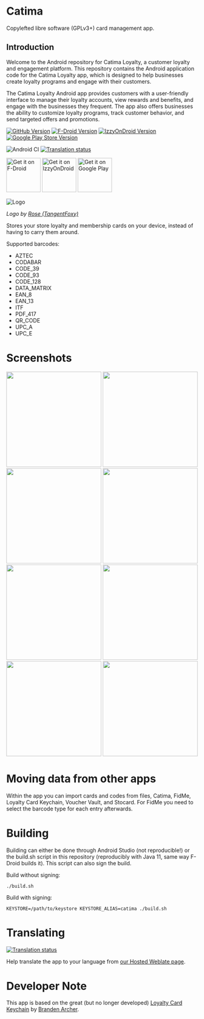 # Catima

Copylefted libre software (GPLv3+) card management app.

## Introduction

Welcome to the Android repository for Catima Loyalty, a customer loyalty and engagement platform. This repository contains the Android application code for the Catima Loyalty app, which is designed to help businesses create loyalty programs and engage with their customers.

The Catima Loyalty Android app provides customers with a user-friendly interface to manage their loyalty accounts, view rewards and benefits, and engage with the businesses they frequent. The app also offers businesses the ability to customize loyalty programs, track customer behavior, and send targeted offers and promotions.

[![GitHub Version](https://img.shields.io/github/v/release/TheLastProject/Catima.svg?logo=github&label=GitHub)](https://github.com/TheLastProject/Catima/releases)
[![F-Droid Version](https://img.shields.io/f-droid/v/me.hackerchick.catima.svg?logo=f-droid&label=F-Droid)](https://f-droid.org/packages/me.hackerchick.catima/)
[![IzzyOnDroid Version](https://img.shields.io/endpoint?url=https://apt.izzysoft.de/fdroid/api/v1/shield/me.hackerchick.catima)](https://apt.izzysoft.de/fdroid/index/apk/me.hackerchick.catima)
[![Google Play Store Version](https://img.shields.io/endpoint?color=blue&logo=google-play&url=https%3A%2F%2Fplay.cuzi.workers.dev%2Fplay%3Fi%3Dme.hackerchick.catima%26l%3DGoogle%2520Play%26m%3D%24version)](https://play.google.com/store/apps/details?id=me.hackerchick.catima)

![Android CI](https://github.com/TheLastProject/Catima/workflows/Android%20CI/badge.svg)
[![Translation status](https://hosted.weblate.org/widgets/catima/-/svg-badge.svg)](https://hosted.weblate.org/engage/catima/)

<a href="https://f-droid.org/repository/browse/?fdid=me.hackerchick.catima" target="_blank">
<img src="https://fdroid.gitlab.io/artwork/badge/get-it-on.png" alt="Get it on F-Droid" height="90"/></a>
<a href="https://apt.izzysoft.de/fdroid/index/apk/me.hackerchick.catima" target="_blank">
<img src="https://gitlab.com/IzzyOnDroid/repo/-/raw/master/assets/IzzyOnDroid.png" alt="Get it on IzzyOnDroid" height="90"/></a>

<a href="https://play.google.com/store/apps/details?id=me.hackerchick.catima" target="_blank">
<img src="https://play.google.com/intl/en_us/badges/images/generic/en-play-badge.png" alt="Get it on Google Play" height="90"/></a>

![Logo](https://github.com/TheLastProject/Catima/raw/main/app/src/main/ic_launcher-playstore.png)

*Logo by [Rose (TangentFoxy)](http://github.com/TangentFoxy)*

Stores your store loyalty and membership cards on your device, instead of having to carry them around.

Supported barcodes:

- AZTEC
- CODABAR
- CODE_39
- CODE_93
- CODE_128
- DATA_MATRIX
- EAN_8
- EAN_13
- ITF
- PDF_417
- QR_CODE
- UPC_A
- UPC_E

# Screenshots

[<img src="https://github.com/TheLastProject/Catima/raw/main/fastlane/metadata/android/en-US/images/phoneScreenshots/screenshot-01.png" width=250>](https://github.com/TheLastProject/Catima/raw/main/fastlane/metadata/android/en-US/images/phoneScreenshots/screenshot-01.png)
[<img src="https://github.com/TheLastProject/Catima/raw/main/fastlane/metadata/android/en-US/images/phoneScreenshots/screenshot-02.png" width=250>](https://github.com/TheLastProject/Catima/raw/main/fastlane/metadata/android/en-US/images/phoneScreenshots/screenshot-02.png)
[<img src="https://github.com/TheLastProject/Catima/raw/main/fastlane/metadata/android/en-US/images/phoneScreenshots/screenshot-03.png" width=250>](https://github.com/TheLastProject/Catima/raw/main/fastlane/metadata/android/en-US/images/phoneScreenshots/screenshot-03.png)
[<img src="https://github.com/TheLastProject/Catima/raw/main/fastlane/metadata/android/en-US/images/phoneScreenshots/screenshot-04.png" width=250>](https://github.com/TheLastProject/Catima/raw/main/fastlane/metadata/android/en-US/images/phoneScreenshots/screenshot-04.png)
[<img src="https://github.com/TheLastProject/Catima/raw/main/fastlane/metadata/android/en-US/images/phoneScreenshots/screenshot-05.png" width=250>](https://github.com/TheLastProject/Catima/raw/main/fastlane/metadata/android/en-US/images/phoneScreenshots/screenshot-05.png)
[<img src="https://github.com/TheLastProject/Catima/raw/main/fastlane/metadata/android/en-US/images/phoneScreenshots/screenshot-06.png" width=250>](https://github.com/TheLastProject/Catima/raw/main/fastlane/metadata/android/en-US/images/phoneScreenshots/screenshot-06.png)
[<img src="https://github.com/TheLastProject/Catima/raw/main/fastlane/metadata/android/en-US/images/phoneScreenshots/screenshot-07.png" width=250>](https://github.com/TheLastProject/Catima/raw/main/fastlane/metadata/android/en-US/images/phoneScreenshots/screenshot-07.png)
[<img src="https://github.com/TheLastProject/Catima/raw/main/fastlane/metadata/android/en-US/images/phoneScreenshots/screenshot-08.png" width=250>](https://github.com/TheLastProject/Catima/raw/main/fastlane/metadata/android/en-US/images/phoneScreenshots/screenshot-08.png)

# Moving data from other apps

Within the app you can import cards and codes from files, Catima, FidMe, Loyalty Card Keychain, Voucher Vault, and Stocard.
For FidMe you need to select the barcode type for each entry afterwards.

# Building

Building can either be done through Android Studio (not reproducible!) or the build.sh script in this repository (reproducibly with Java 11, same way F-Droid builds it). This script can also sign the build.

Build without signing:
```
./build.sh
```

Build with signing:
```
KEYSTORE=/path/to/keystore KEYSTORE_ALIAS=catima ./build.sh
```

# Translating

[![Translation status](https://hosted.weblate.org/widgets/catima/-/open-graph.png)](https://hosted.weblate.org/engage/catima/)

Help translate the app to your language from [our Hosted Weblate page](https://hosted.weblate.org/projects/catima/).

# Developer Note

This app is based on the great (but no longer developed) [Loyalty Card Keychain](https://github.com/brarcher/loyalty-card-locker) by [Branden Archer](https://github.com/brarcher).

